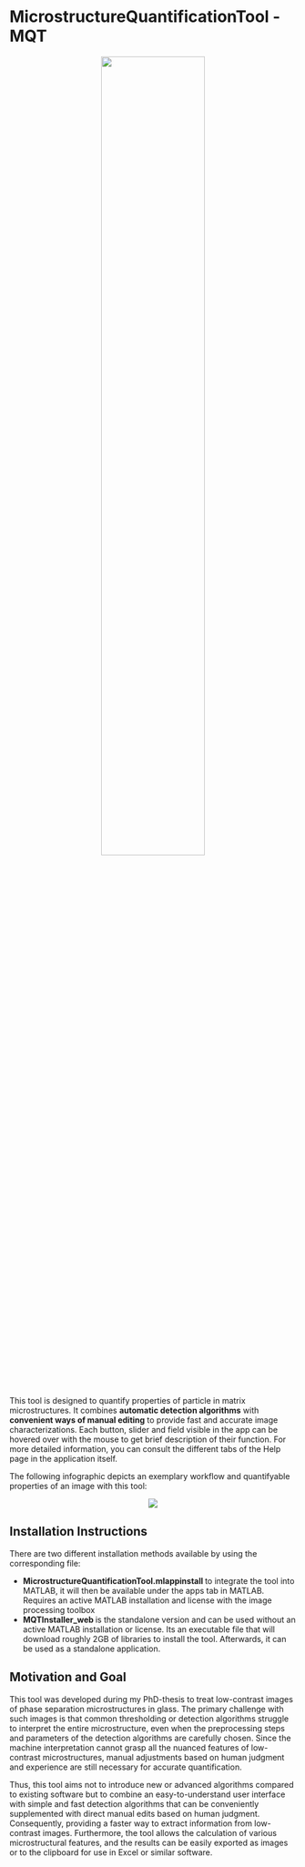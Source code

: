 # MicrostructureQuantificationTool - MQT

<p align="center">
    <img width= "60%"; src="https://github.com/Morgenss/MQT/assets/86916321/56b3a15e-ca2a-4700-9578-e42bf85b9d82">
</p>

This tool is designed to quantify properties of particle in matrix microstructures. It combines <strong>automatic detection algorithms</strong> with <strong>convenient </strong><strong>ways of manual editing</strong> to provide fast and accurate image characterizations. 
Each button, slider and field visible in the app can be hovered over with the mouse to get brief description of their function. For more detailed information, you can consult the different tabs of the Help page in the application itself.

The following infographic depicts an exemplary workflow and quantifyable properties of an image with this tool:

<p align="center">
    <img src="https://github.com/Morgenss/MQT/assets/86916321/4365a3a7-a718-4496-8d62-5edde27b2a07">
</p>

## Installation Instructions

There are two different installation methods available by using the corresponding file:
- <strong> MicrostructureQuantificationTool.mlappinstall </strong> to integrate the tool into MATLAB, it will then be available under the apps tab in MATLAB. Requires an active MATLAB installation and license with the image processing toolbox
- <strong> MQTInstaller_web </strong> is the standalone version and can be used without an active MATLAB installation or license. Its an executable file that will download roughly 2GB of libraries to install the tool. Afterwards, it can be used as a standalone application.


## Motivation and Goal
This tool was developed during my PhD-thesis to treat low-contrast images of phase separation microstructures in glass. The primary challenge with such images is that common thresholding or detection algorithms struggle to interpret the entire microstructure, even when the preprocessing steps and parameters of the detection algorithms are carefully chosen. Since the machine interpretation cannot grasp all the nuanced features of low-contrast microstructures, manual adjustments based on human judgment and experience are still necessary for accurate quantification.

Thus, this tool aims not to introduce new or advanced algorithms compared to existing software but to combine an easy-to-understand user interface with simple and fast detection algorithms that can be conveniently supplemented with direct manual edits based on human judgment. Consequently, providing a faster way to extract information from low-contrast images. Furthermore, the tool allows the calculation of various microstructural features, and the results can be easily exported as images or to the clipboard for use in Excel or similar software.
